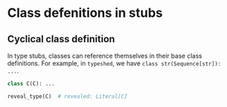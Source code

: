 # Class defenitions in stubs

## Cyclical class definition

In type stubs, classes can reference themselves in their base class definitions.
For example, in `typeshed`, we have `class str(Sequence[str]): ...`.

```py path=a.pyi
class C(C): ...

reveal_type(C)  # revealed: Literal[C]
```
